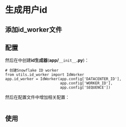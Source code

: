 # 生成用户id

## 添加**id\_worker**文件

## 配置

然后在中创建**id生成器**\(**app/**`__init__`**.py**\)：

```
# 创建Snowflake ID worker
from utils.id_worker import IdWorker
app.id_worker = IdWorker(app.config['DATACENTER_ID'],
                         app.config['WORKER_ID'],
                         app.config['SEQUENCE'])
```

然后在配置文件中增加相关配置：

```

```

## 使用



